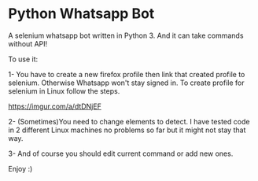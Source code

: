 # Python Whatsapp Bot
A selenium whatsapp bot written in Python 3. And it can take commands without API!

To use it:

1- You have to create a new firefox profile then link that created profile to selenium. Otherwise Whatsapp won't stay signed in.
  To create profile for selenium in Linux follow the steps.
 
https://imgur.com/a/dtDNjEF

2- (Sometimes)You need to change elements to detect.
  I have tested code in 2 different Linux machines no problems so far but it might not stay that way.
  
3- And of course you should edit current command or add new ones.

Enjoy :)
